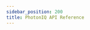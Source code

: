 ```yaml
---
sidebar_position: 200
title: PhotonIQ API Reference
---
```


<grid cols={3}>
  <card
    heading="Prerendering API"
    description=""
    href="../../../docs/apiPrerendering#"
  />
  <card
    heading="Virtual Waiting Rooms API"
    description=""
    href="../../../docs/apiVwrs#"
  />
  <card
    heading="Digital Fingerprint API"
    description=""
    href="../../../docs/apiFps#"
  />

  <card
    heading="Edge Side Tagging API"
    description=""
    href="../../../docs/apiEst#"
  />

  <card
    heading="Event Delivery API"
    description=""
    href="../../../docs/apiEds#"
  />

  <card
    heading="Performance Proxy API"
    description=""
    href="../../../docs/apiP3#"
  />

</grid>
